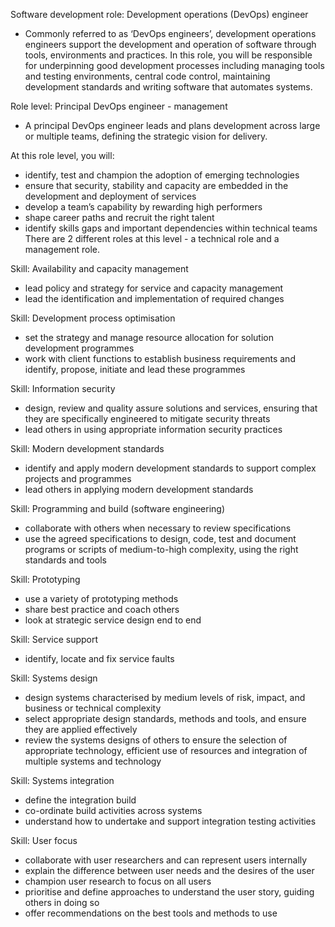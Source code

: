 Software development role: Development operations (DevOps) engineer
- Commonly referred to as ‘DevOps engineers’, development operations engineers support the development and operation of software through tools, environments and practices.
In this role, you will be responsible for underpinning good development processes including managing tools and testing environments, central code control, maintaining development standards and writing software that automates systems.

Role level: Principal DevOps engineer - management
- A principal DevOps engineer leads and plans development across large or multiple teams, defining the strategic vision for delivery.

At this role level, you will:
- identify, test and champion the adoption of emerging technologies
- ensure that security, stability and capacity are embedded in the development and deployment of services
- develop a team’s capability by rewarding high performers
- shape career paths and recruit the right talent
- identify skills gaps and important dependencies within technical teams
There are 2 different roles at this level - a technical role and a management role.

Skill: Availability and capacity management
- lead policy and strategy for service and capacity management
- lead the identification and implementation of required changes

Skill: Development process optimisation
- set the strategy and manage resource allocation for solution development programmes
- work with client functions to establish business requirements and identify, propose, initiate and lead these programmes

Skill: Information security
- design, review and quality assure solutions and services, ensuring that they are specifically engineered to mitigate security threats
- lead others in using appropriate information security practices

Skill: Modern development standards
- identify and apply modern development standards to support complex projects and programmes
- lead others in applying modern development standards

Skill: Programming and build (software engineering)
- collaborate with others when necessary to review specifications
- use the agreed specifications to design, code, test and document programs or scripts of medium-to-high complexity, using the right standards and tools

Skill: Prototyping
- use a variety of prototyping methods
- share best practice and coach others
- look at strategic service design end to end

Skill: Service support
- identify, locate and fix service faults

Skill: Systems design
- design systems characterised by medium levels of risk, impact, and business or technical complexity
- select appropriate design standards, methods and tools, and ensure they are applied effectively
- review the systems designs of others to ensure the selection of appropriate technology, efficient use of resources and integration of multiple systems and technology

Skill: Systems integration
- define the integration build
- co-ordinate build activities across systems
- understand how to undertake and support integration testing activities

Skill: User focus
- collaborate with user researchers and can represent users internally
- explain the difference between user needs and the desires of the user
- champion user research to focus on all users
- prioritise and define approaches to understand the user story, guiding others in doing so
- offer recommendations on the best tools and methods to use